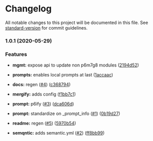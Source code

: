 # Changelog

All notable changes to this project will be documented in this file. See [standard-version](https://github.com/conventional-changelog/standard-version) for commit guidelines.

### 1.0.1 (2020-05-29)


### Features

* **mgmt:** expose api to update non p6m7g8 modules ([2194d52](https://github.com/p6m7g8/p6df-core/commit/2194d5245744ccb9d1c051b6d4920cec0b37e6b3))
* **prompts:** enables local prompts at last ([1accaac](https://github.com/p6m7g8/p6df-core/commit/1accaac0068f91a24ba51f755c5b82d556c310bc))


* **docs:** regen ([#4](https://github.com/p6m7g8/p6df-core/issues/4)) ([c368794](https://github.com/p6m7g8/p6df-core/commit/c368794c4e97dbaeec9aa53e3cb5a3b383313955))
* **mergify:** adds config ([f1bb7c1](https://github.com/p6m7g8/p6df-core/commit/f1bb7c18e5434fb6fe2f15873bbcf66115158776))
* **prompt:** p6ify ([#3](https://github.com/p6m7g8/p6df-core/issues/3)) ([dca606d](https://github.com/p6m7g8/p6df-core/commit/dca606d41aa8dd29a97236fc28681c059a4f5348))
* **prompt:** standardize on _prompt_info ([#1](https://github.com/p6m7g8/p6df-core/issues/1)) ([0b19d27](https://github.com/p6m7g8/p6df-core/commit/0b19d27e7b7a19f54de1d033827a655fed0aed44))
* **readme:** regen ([#5](https://github.com/p6m7g8/p6df-core/issues/5)) ([5970b54](https://github.com/p6m7g8/p6df-core/commit/5970b547c4903212fe107b33c4a71e8722437034))
* **semqntic:** adds semantic.yml ([#2](https://github.com/p6m7g8/p6df-core/issues/2)) ([ff8bb99](https://github.com/p6m7g8/p6df-core/commit/ff8bb99cfab79cd74b09e03b06fd6c6e366af121))

